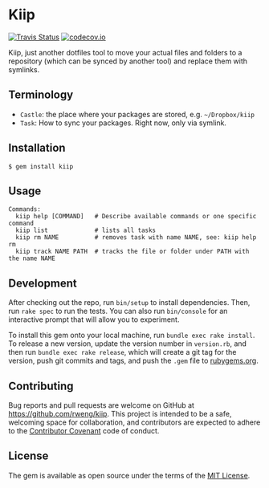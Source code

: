 # Kiip

[![Travis Status](https://travis-ci.org/rweng/kiip.svg)](https://travis-ci.org/rweng/kiip)
[![codecov.io](http://codecov.io/github/rweng/kiip/coverage.svg?branch=master)](http://codecov.io/github/rweng/kiip?branch=master)

Kiip, just another dotfiles tool to move your actual files and folders to a repository (which can be synced by another tool) and replace them with symlinks.

## Terminology

- `Castle`: the place where your packages are stored, e.g. `~/Dropbox/kiip`
- `Task`: How to sync your packages. Right now, only via symlink.

## Installation

    $ gem install kiip

## Usage

    Commands:
      kiip help [COMMAND]   # Describe available commands or one specific command
      kiip list             # lists all tasks
      kiip rm NAME          # removes task with name NAME, see: kiip help rm
      kiip track NAME PATH  # tracks the file or folder under PATH with the name NAME

## Development

After checking out the repo, run `bin/setup` to install dependencies. Then, run `rake spec` to run the tests. You can also run `bin/console` for an interactive prompt that will allow you to experiment.

To install this gem onto your local machine, run `bundle exec rake install`. To release a new version, update the version number in `version.rb`, and then run `bundle exec rake release`, which will create a git tag for the version, push git commits and tags, and push the `.gem` file to [rubygems.org](https://rubygems.org).

## Contributing

Bug reports and pull requests are welcome on GitHub at https://github.com/rweng/kiip. This project is intended to be a safe, welcoming space for collaboration, and contributors are expected to adhere to the [Contributor Covenant](contributor-covenant.org) code of conduct.


## License

The gem is available as open source under the terms of the [MIT License](http://opensource.org/licenses/MIT).

